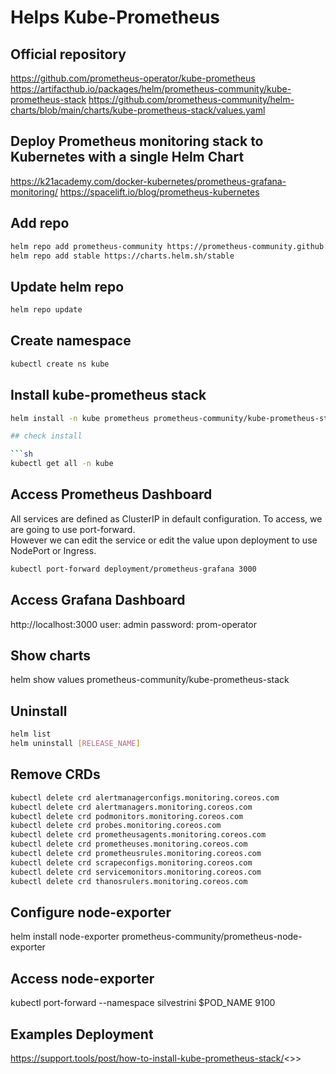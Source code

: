 # Helps Kube-Prometheus

## Official repository

<https://github.com/prometheus-operator/kube-prometheus>
<https://artifacthub.io/packages/helm/prometheus-community/kube-prometheus-stack>
<https://github.com/prometheus-community/helm-charts/blob/main/charts/kube-prometheus-stack/values.yaml>

## Deploy Prometheus monitoring stack to Kubernetes with a single Helm Chart

<https://k21academy.com/docker-kubernetes/prometheus-grafana-monitoring/>
https://spacelift.io/blog/prometheus-kubernetes

## Add repo

```sh
helm repo add prometheus-community https://prometheus-community.github.io/helm-charts
helm repo add stable https://charts.helm.sh/stable
```

## Update helm repo

```sh
helm repo update
```

## Create namespace

```sh
kubectl create ns kube
```

## Install kube-prometheus stack

```sh
helm install -n kube prometheus prometheus-community/kube-prometheus-stack

## check install

```sh
kubectl get all -n kube
```

## Access Prometheus Dashboard

All services are defined as ClusterIP in default configuration. To access, we are going to use port-forward.\
However we can edit the service or edit the value upon deployment to use NodePort or Ingress.

```sh
kubectl port-forward deployment/prometheus-grafana 3000
```

## Access Grafana Dashboard

http://localhost:3000
user: admin
password: prom-operator

## Show charts

helm show values prometheus-community/kube-prometheus-stack

## Uninstall

```sh
helm list
helm uninstall [RELEASE_NAME]
```

## Remove CRDs

```sh
kubectl delete crd alertmanagerconfigs.monitoring.coreos.com
kubectl delete crd alertmanagers.monitoring.coreos.com
kubectl delete crd podmonitors.monitoring.coreos.com
kubectl delete crd probes.monitoring.coreos.com
kubectl delete crd prometheusagents.monitoring.coreos.com
kubectl delete crd prometheuses.monitoring.coreos.com
kubectl delete crd prometheusrules.monitoring.coreos.com
kubectl delete crd scrapeconfigs.monitoring.coreos.com
kubectl delete crd servicemonitors.monitoring.coreos.com
kubectl delete crd thanosrulers.monitoring.coreos.com
```

## Configure node-exporter

helm install node-exporter prometheus-community/prometheus-node-exporter

## Access node-exporter

kubectl port-forward --namespace silvestrini $POD_NAME 9100

## Examples Deployment

https://support.tools/post/how-to-install-kube-prometheus-stack/<>>
